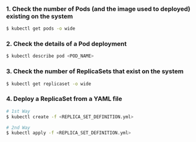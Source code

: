 ### 1. Check the number of Pods (and the image used to deployed) existing on the system

```bash
$ kubectl get pods -o wide
```

### 2. Check the details of a Pod deployment

```bash
$ kubectl describe pod <POD_NAME>
```

### 3. Check the number of ReplicaSets that exist on the system

```bash
$ kubectl get replicaset -o wide
```

### 4. Deploy a ReplicaSet from a YAML file

```bash
# 1st Way
$ kubectl create -f <REPLICA_SET_DEFINITION.yml>

# 2nd Way
$ kubectl apply -f <REPLICA_SET_DEFINITION.yml>
```

